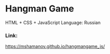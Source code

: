 # Hangman Game
HTML + CSS + JavaScript
Language: Russian

### Link:
https://mshamanov.github.io/hangmangame_js/
